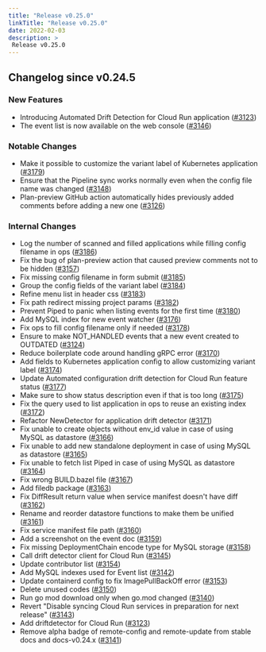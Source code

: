 ```yaml
---
title: "Release v0.25.0"
linkTitle: "Release v0.25.0"
date: 2022-02-03
description: >
 Release v0.25.0
---
```


## Changelog since v0.24.5

### New Features

* Introducing Automated Drift Detection for Cloud Run application ([#3123](https://github.com/pipe-cd/pipecd/pull/3123))
* The event list is now available on the web console ([#3146](https://github.com/pipe-cd/pipecd/pull/3146))

### Notable Changes

* Make it possible to customize the variant label of Kubernetes application ([#3179](https://github.com/pipe-cd/pipecd/pull/3179))
* Ensure that the Pipeline sync works normally even when the config file name was changed ([#3148](https://github.com/pipe-cd/pipecd/pull/3148))
* Plan-preview GitHub action automatically hides previously added comments before adding a new one ([#3126](https://github.com/pipe-cd/pipecd/pull/3126))

### Internal Changes

* Log the number of scanned and filled applications while filling config filename in ops ([#3186](https://github.com/pipe-cd/pipecd/pull/3186))
* Fix the bug of plan-preview action that caused preview comments not to be hidden ([#3157](https://github.com/pipe-cd/pipecd/pull/3157))
* Fix missing config filename in form submit ([#3185](https://github.com/pipe-cd/pipecd/pull/3185))
* Group the config fields of the variant label ([#3184](https://github.com/pipe-cd/pipecd/pull/3184))
* Refine menu list in header css ([#3183](https://github.com/pipe-cd/pipecd/pull/3183))
* Fix path redirect missing project params ([#3182](https://github.com/pipe-cd/pipecd/pull/3182))
* Prevent Piped to panic when listing events for the first time ([#3180](https://github.com/pipe-cd/pipecd/pull/3180))
* Add MySQL index for new event watcher ([#3176](https://github.com/pipe-cd/pipecd/pull/3176))
* Fix ops to fill config filename only if needed ([#3178](https://github.com/pipe-cd/pipecd/pull/3178))
* Ensure to make NOT_HANDLED events that a new event created to OUTDATED ([#3124](https://github.com/pipe-cd/pipecd/pull/3124))
* Reduce boilerplate code around handling gRPC error ([#3170](https://github.com/pipe-cd/pipecd/pull/3170))
* Add fields to Kubernetes application config to allow customizing variant label ([#3174](https://github.com/pipe-cd/pipecd/pull/3174))
* Update Automated configuration drift detection for Cloud Run feature status ([#3177](https://github.com/pipe-cd/pipecd/pull/3177))
* Make sure to show status description even if that is too long ([#3175](https://github.com/pipe-cd/pipecd/pull/3175))
* Fix the query used to list application in ops to reuse an existing index ([#3172](https://github.com/pipe-cd/pipecd/pull/3172))
* Refactor NewDetector for application drift detector ([#3171](https://github.com/pipe-cd/pipecd/pull/3171))
* Fix unable to create objects without env_id value in case of using MySQL as datastore ([#3166](https://github.com/pipe-cd/pipecd/pull/3166))
* Fix unable to add new standalone deployment in case of using MySQL as datastore ([#3165](https://github.com/pipe-cd/pipecd/pull/3165))
* Fix unable to fetch list Piped in case of using MySQL as datastore ([#3164](https://github.com/pipe-cd/pipecd/pull/3164))
* Fix wrong BUILD.bazel file ([#3167](https://github.com/pipe-cd/pipecd/pull/3167))
* Add filedb package ([#3163](https://github.com/pipe-cd/pipecd/pull/3163))
* Fix DiffResult return value when service manifest doesn't have diff ([#3162](https://github.com/pipe-cd/pipecd/pull/3162))
* Rename and reorder datastore functions to make them be unified ([#3161](https://github.com/pipe-cd/pipecd/pull/3161))
* Fix service manifest file path ([#3160](https://github.com/pipe-cd/pipecd/pull/3160))
* Add a screenshot on the event doc ([#3159](https://github.com/pipe-cd/pipecd/pull/3159))
* Fix missing DeploymentChain encode type for MySQL storage ([#3158](https://github.com/pipe-cd/pipecd/pull/3158))
* Call drift detector client for Cloud Run ([#3145](https://github.com/pipe-cd/pipecd/pull/3145))
* Update contributor list ([#3154](https://github.com/pipe-cd/pipecd/pull/3154))
* Add MySQL indexes used for Event list ([#3142](https://github.com/pipe-cd/pipecd/pull/3142))
* Update containerd config to fix ImagePullBackOff error ([#3153](https://github.com/pipe-cd/pipecd/pull/3153))
* Delete unused codes ([#3150](https://github.com/pipe-cd/pipecd/pull/3150))
* Run go mod download only when go.mod changed ([#3140](https://github.com/pipe-cd/pipecd/pull/3140))
* Revert "Disable syncing Cloud Run services in preparation for next release" ([#3143](https://github.com/pipe-cd/pipecd/pull/3143))
* Add driftdetector for Cloud Run ([#3123](https://github.com/pipe-cd/pipecd/pull/3123))
* Remove alpha badge of remote-config and remote-update from stable docs and docs-v0.24.x ([#3141](https://github.com/pipe-cd/pipecd/pull/3141))
